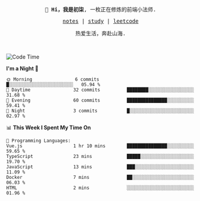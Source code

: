 <p align="center">
  <samp>
    <span><strong>👋 Hi，我是初柒</strong>,</span>
    <span>一枚正在修炼的前端小法师.</span>
  </samp>
</p>

<p align="center">
  <samp>
    <a href="https://www.wolai.com/dec-seven/wyPFvMTwAcD9muc6RMfThB">notes</a> |
    <a href="https://github.com/dec-seven/fe-study">study</a> |
    <a href="https://leetcode.cn/u/dec-seven/">leetcode</a>
  </samp>
</p>
<p align="center">
  <samp>
    <span>热爱生活，奔赴山海.</span>
  </samp>
</p>
<br>

<!--START_SECTION:waka-->
![Code Time](http://img.shields.io/badge/Code%20Time-1%2C229%20hrs%208%20mins-blue)

**I'm a Night 🦉** 

```text
🌞 Morning                6 commits           █░░░░░░░░░░░░░░░░░░░░░░░░   05.94 % 
🌆 Daytime                32 commits          ████████░░░░░░░░░░░░░░░░░   31.68 % 
🌃 Evening                60 commits          ███████████████░░░░░░░░░░   59.41 % 
🌙 Night                  3 commits           █░░░░░░░░░░░░░░░░░░░░░░░░   02.97 % 
```


📊 **This Week I Spent My Time On** 

```text
💬 Programming Languages: 
Vue.js                   1 hr 10 mins        ███████████████░░░░░░░░░░   59.65 % 
TypeScript               23 mins             █████░░░░░░░░░░░░░░░░░░░░   19.70 % 
JavaScript               13 mins             ███░░░░░░░░░░░░░░░░░░░░░░   11.09 % 
Docker                   7 mins              ██░░░░░░░░░░░░░░░░░░░░░░░   06.03 % 
HTML                     2 mins              ░░░░░░░░░░░░░░░░░░░░░░░░░   01.96 % 
```


<!--END_SECTION:waka-->

